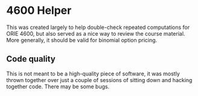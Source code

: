 # 4600 Helper

This was created largely to help double-check repeated computations for ORIE 4600, but
also served as a nice way to review the course material. More generally, it should be
valid for binomial option pricing.

## Code quality

This is not meant to be a high-quality piece of software, it was mostly thrown together
over just a couple of sessions of sitting down and hacking together code. There may be
some bugs.